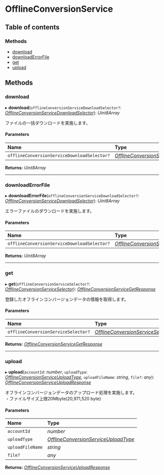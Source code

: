 # OfflineConversionService


## Table of contents

### Methods

- [download](offlineconversionservice.md#download)
- [downloadErrorFile](offlineconversionservice.md#downloaderrorfile)
- [get](offlineconversionservice.md#get)
- [upload](offlineconversionservice.md#upload)

## Methods

### download

▸ **download**(`offlineConversionServiceDownloadSelector?`: [*OfflineConversionServiceDownloadSelector*](../../data/search/offlineconversionservicedownloadselector.md)): *Uint8Array*

<div lang=\"ja\">ファイルの一括ダウンロードを実施します。</div> 

#### Parameters

| Name | Type |
| :------ | :------ |
| `offlineConversionServiceDownloadSelector?` | [*OfflineConversionServiceDownloadSelector*](../../data/search/offlineconversionservicedownloadselector.md) |

**Returns:** *Uint8Array*

___

### downloadErrorFile

▸ **downloadErrorFile**(`offlineConversionServiceDownloadSelector?`: [*OfflineConversionServiceDownloadSelector*](../../data/search/offlineconversionservicedownloadselector.md)): *Uint8Array*

<div lang=\"ja\">エラーファイルのダウンロードを実施します。</div> 

#### Parameters

| Name | Type |
| :------ | :------ |
| `offlineConversionServiceDownloadSelector?` | [*OfflineConversionServiceDownloadSelector*](../../data/search/offlineconversionservicedownloadselector.md) |

**Returns:** *Uint8Array*

___

### get

▸ **get**(`offlineConversionServiceSelector?`: [*OfflineConversionServiceSelector*](../../data/search/offlineconversionserviceselector.md)): [*OfflineConversionServiceGetResponse*](../../data/search/offlineconversionservicegetresponse.md)

<div lang=\"ja\">登録したオフラインコンバージョンデータの情報を取得します。</div> 

#### Parameters

| Name | Type |
| :------ | :------ |
| `offlineConversionServiceSelector?` | [*OfflineConversionServiceSelector*](../../data/search/offlineconversionserviceselector.md) |

**Returns:** [*OfflineConversionServiceGetResponse*](../../data/search/offlineconversionservicegetresponse.md)

___

### upload

▸ **upload**(`accountId`: *number*, `uploadType`: [*OfflineConversionServiceUploadType*](../../data/search/enums/offlineconversionserviceuploadtype.md), `uploadFileName`: *string*, `file?`: *any*): [*OfflineConversionServiceUploadResponse*](../../data/search/offlineconversionserviceuploadresponse.md)

<div lang=\"ja\"> オフラインコンバージョンデータのアップロード処理を実施します。<br> ・ファイルサイズ上限20Mbyte(20,971,520 byte) </div> 

#### Parameters

| Name | Type |
| :------ | :------ |
| `accountId` | *number* |
| `uploadType` | [*OfflineConversionServiceUploadType*](../../data/search/enums/offlineconversionserviceuploadtype.md) |
| `uploadFileName` | *string* |
| `file?` | *any* |

**Returns:** [*OfflineConversionServiceUploadResponse*](../../data/search/offlineconversionserviceuploadresponse.md)
